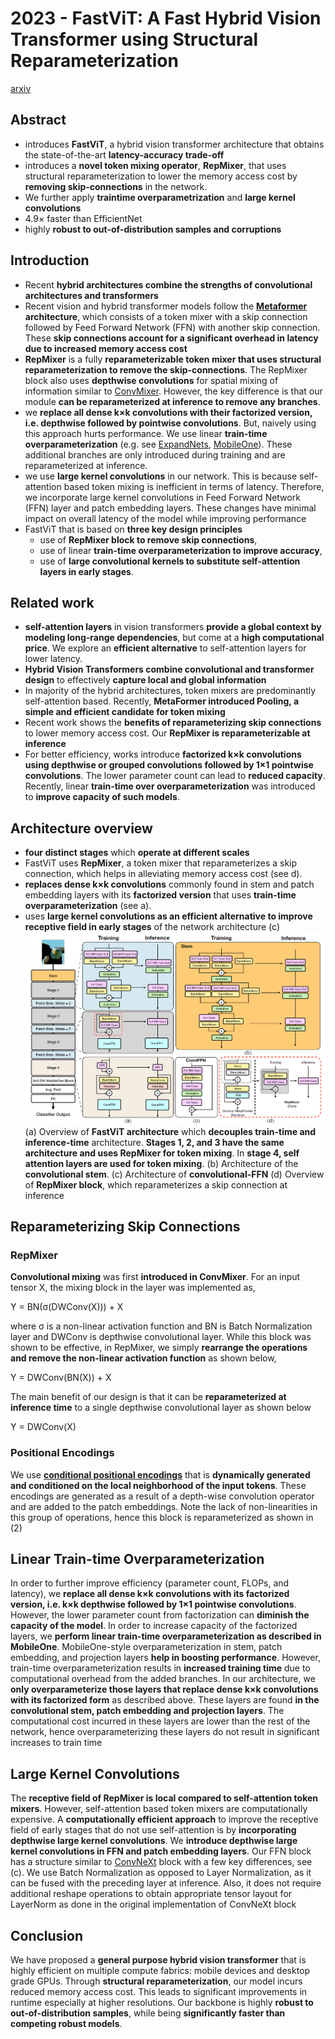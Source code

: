 # 2023 - FastViT: A Fast Hybrid Vision Transformer using Structural Reparameterization
[arxiv](https://arxiv.org/abs/2303.14189)

## Abstract
- introduces **FastViT**, a hybrid vision transformer architecture that obtains the state-of-the-art **latency-accuracy trade-off**
- introduces a **novel token mixing operator**, **RepMixer**, that uses structural reparameterization to lower the memory access cost by **removing skip-connections** in the network. 
- We further apply **traintime overparametrization** and **large kernel convolutions**
- 4.9× faster than EfficientNet
- highly **robust to out-of-distribution samples and corruptions**

## Introduction
- Recent **hybrid architectures combine the strengths of convolutional architectures and transformers**
- Recent vision and hybrid transformer models follow the **[Metaformer](https://arxiv.org/abs/2111.11418) architecture**, which consists
of a token mixer with a skip connection followed by Feed Forward Network (FFN) with another skip connection.
These **skip connections account for a significant overhead in latency due to increased memory access cost**
- **RepMixer** is a fully **reparameterizable token mixer that uses structural reparameterization to remove the skip-connections**. The RepMixer block also uses **depthwise convolutions** for spatial mixing of information similar to [ConvMixer](https://arxiv.org/abs/2201.09792). However,
the key difference is that our module **can be reparameterized at inference to remove any branches**.
- we **replace all dense k×k convolutions with their factorized version, i.e. depthwise followed by pointwise convolutions**. But, naively using this approach hurts performance. We use linear **train-time overparameterization** (e.g. see [ExpandNets](https://arxiv.org/abs/1811.10495), [MobileOne](https://arxiv.org/abs/2206.04040)). These additional branches are only introduced during training and are reparameterized at inference.
- we use **large kernel convolutions** in our network. This is because self-attention based token mixing is inefficient in terms of latency. Therefore, we incorporate large kernel convolutions in Feed Forward
Network (FFN) layer and patch embedding layers. These changes have minimal impact on overall latency of the model while improving performance
- FastViT that is based on **three key design principles**
  - use of **RepMixer block to remove skip connections**, 
  - use of linear **train-time overparameterization to improve accuracy**, 
  - use of **large convolutional kernels to substitute self-attention layers in early stages**.
## Related work
- **self-attention layers** in vision transformers **provide a global context by modeling long-range dependencies**, but come at a **high computational
price**. We explore an **efficient alternative** to self-attention layers for lower latency.
- **Hybrid Vision Transformers combine convolutional and transformer design** to effectively **capture local and global information**
- In majority of the hybrid architectures, token mixers are predominantly self-attention based. Recently, **MetaFormer introduced Pooling, a simple and efficient candidate for token mixing**
- Recent work shows the **benefits of reparameterizing skip connections** to lower memory access cost. Our **RepMixer is reparameterizable at inference**
- For better efficiency, works introduce **factorized k×k convolutions using depthwise or grouped convolutions followed by 1×1 pointwise convolutions**. The lower parameter count can lead to **reduced capacity**. Recently, linear **train-time over overparameterization** was introduced to **improve capacity of such models**.
## Architecture overview
- **four distinct stages** which **operate at different scales**
- FastViT uses **RepMixer**, a token mixer that reparameterizes a skip connection, which helps in alleviating memory
access cost (see d).
- **replaces dense k×k convolutions** commonly found in stem and patch embedding layers with its **factorized version** that uses **train-time overparameterization** (see a).
- uses **large kernel convolutions as an efficient alternative to improve receptive field in early stages** of the network
architecture (c)
![fastvit architecture](fastvit-architecture.png)
(a) Overview of **FastViT architecture** which **decouples train-time and inference-time** architecture. **Stages 1, 2, and
3 have the same architecture and uses RepMixer for token mixing**. In **stage 4, self attention layers are used for token mixing**.
(b) Architecture of the **convolutional stem**. (c) Architecture of **convolutional-FFN** (d) Overview of **RepMixer block**, which reparameterizes a skip connection at inference

## Reparameterizing Skip Connections
### RepMixer
**Convolutional mixing** was first **introduced in ConvMixer**. For an input tensor X, the mixing block in
the layer was implemented as,

Y = BN(σ(DWConv(X))) + X

where σ is a non-linear activation function and BN is Batch Normalization layer and DWConv is depthwise convolutional layer. While this block was shown to be effective, in RepMixer, we simply **rearrange the operations and remove the non-linear activation function** as shown below,

Y = DWConv(BN(X)) + X

The main benefit of our design is that it can be **reparameterized at inference time** to a single depthwise convolutional
layer as shown below

Y = DWConv(X)

### Positional Encodings 
We use **[conditional positional encodings](https://arxiv.org/abs/2102.10882)** that is **dynamically generated and conditioned on the local neighborhood of the input tokens**. These encodings are generated as a result of a depth-wise convolution operator and are added to the patch embeddings. Note the
lack of non-linearities in this group of operations, hence this block is reparameterized as shown in (2)

## Linear Train-time Overparameterization
In order to further improve efficiency (parameter count, FLOPs, and latency), we **replace all dense k×k convolutions
with its factorized version, i.e. k×k depthwise followed by 1×1 pointwise convolutions**. 
However, the lower parameter count from factorization can **diminish the capacity of the model**. In order to increase capacity of the factorized layers, we **perform linear train-time overparameterization as described in MobileOne**. MobileOne-style overparameterization in stem, patch embedding, and projection layers **help in boosting performance**. 
However, train-time overparameterization results in **increased training time** due to computational overhead from the added branches. In our architecture, we **only overparameterize those layers that replace dense k×k convolutions with its factorized form** as described above. These layers are found **in the convolutional stem, patch embedding and projection layers**. The computational cost incurred in these layers are lower than the rest of the network, hence overparameterizing these layers do not result in significant increases to train time

## Large Kernel Convolutions
The **receptive field of RepMixer is local compared to self-attention token mixers**. However, self-attention based token mixers are computationally expensive. A **computationally efficient approach** to improve the receptive field of early stages that do not use self-attention is by **incorporating depthwise large kernel convolutions**. We **introduce depthwise large kernel convolutions in FFN and patch embedding layers**.
Our FFN block has a structure similar to [ConvNeXt](https://arxiv.org/abs/2201.03545) block with a few key differences, see (c). We use Batch Normalization as opposed to Layer Normalization, as it can be fused with the preceding layer at inference. Also, it does not require additional reshape operations to obtain appropriate tensor layout for LayerNorm as done in the original implementation of ConvNeXt block

## Conclusion
We have proposed a **general purpose hybrid vision transformer** that is highly efficient on multiple compute fabrics:
mobile devices and desktop grade GPUs. Through **structural reparameterization**, our model incurs reduced memory
access cost. This leads to significant improvements in runtime especially at higher resolutions. Our backbone
is highly **robust to out-of-distribution samples**, while being **significantly faster than competing robust models**.
